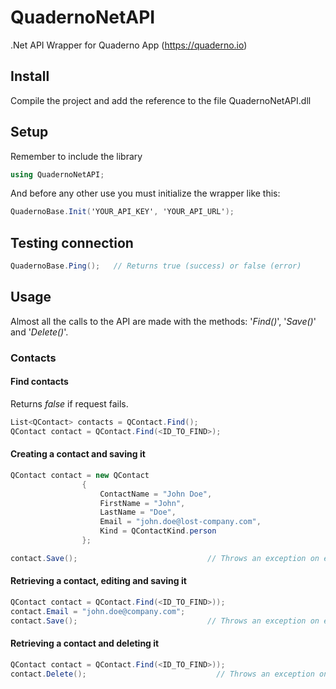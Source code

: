 # QuadernoNetAPI
.Net API Wrapper for Quaderno App (https://quaderno.io)

## Install
Compile the project and add the reference to the file QuadernoNetAPI.dll

## Setup
Remember to include the library
```csharp
using QuadernoNetAPI;
```
And before any other use you must initialize the wrapper like this:
```csharp
QuadernoBase.Init('YOUR_API_KEY', 'YOUR_API_URL');
```

## Testing connection
```csharp
QuadernoBase.Ping();   // Returns true (success) or false (error)
```

## Usage
Almost all the calls to the API are made with the methods: '_Find()_', '_Save()_' and '_Delete()_'.


### Contacts
#### Find contacts
Returns _false_ if request fails.
```csharp
List<QContact> contacts = QContact.Find();
QContact contact = QContact.Find(<ID_TO_FIND>);
```

#### Creating a contact and saving it
```csharp
QContact contact = new QContact
                {
                    ContactName = "John Doe",
                    FirstName = "John",
                    LastName = "Doe",
                    Email = "john.doe@lost-company.com",
                    Kind = QContactKind.person
                };

contact.Save();                             // Throws an exception on error
```

#### Retrieving a contact, editing and saving it
```csharp
QContact contact = QContact.Find(<ID_TO_FIND>));
contact.Email = "john.doe@company.com";
contact.Save();                             // Throws an exception on error
```

#### Retrieving a contact and deleting it
```csharp
QContact contact = QContact.Find(<ID_TO_FIND>));
contact.Delete();                             // Throws an exception on error
```
